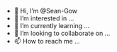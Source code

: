 - 👋 Hi, I’m @Sean-Gow
- 👀 I’m interested in ...
- 🌱 I’m currently learning ...
- 💞️ I’m looking to collaborate on ...
- 📫 How to reach me ...

<!---
Sean-Gow/Sean-Gow is a ✨ special ✨ repository because its `README.md` (this file) appears on your GitHub profile.
You can click the Preview link to take a look at your changes.
--->
